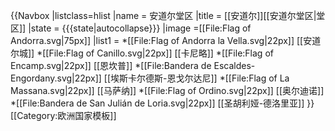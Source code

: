 {{Navbox
|listclass=hlist
|name = 安道尔堂区
|title = [[安道尔]][[安道尔堂区|堂区]]
|state = {{{state|autocollapse}}}
|image =[[File:Flag of Andorra.svg|75px]]
|list1 =
*[[File:Flag of Andorra la Vella.svg|22px]] [[安道尔城]]
*[[File:Flag of Canillo.svg|22px]] [[卡尼略]]
*[[File:Flag of Encamp.svg|22px]] [[恩坎普]]
*[[File:Bandera de Escaldes-Engordany.svg|22px]] [[埃斯卡尔德斯-恩戈尔达尼]]
*[[File:Flag of La Massana.svg|22px]] [[马萨纳]]
*[[File:Flag of Ordino.svg|22px]] [[奥尔迪诺]]
*[[File:Bandera de San Julián de Loria.svg|22px]] [[圣胡利娅-德洛里亚]]
}}<noinclude>
[[Category:欧洲国家模板]]
</noinclude>